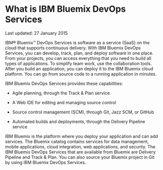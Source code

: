 # What is IBM Bluemix DevOps Services

Last updated: 27 January 2015

IBM&reg; Bluemix&trade; DevOps Services is software as a service (SaaS) on the cloud that supports continuous delivery. With IBM Bluemix DevOps Services, you can develop, track, plan, and deploy software in one place.
From your projects, you can access everything that you need to build all types of applications. To simplify team work, use the collaboration tools. After you build an application, you can deploy it to the IBM Bluemix cloud platform. You can go from source code to a running application in minutes. 

IBM Bluemix DevOps Services provides these capabilities:

* Agile planning, through the Track & Plan service 
<!-- <image of quick planner>  -->

* A Web IDE for editing and managing source control 
<!-- <image of web ide>  -->

* Source control management (SCM), through Git, Jazz SCM, or GitHub 
<!--<image of git? Command line> -->

* Automated builds and deployments, through the Delivery Pipeline service 
<!--<image of build and deploy page>  -->

IBM Bluemix is the platform where you deploy your application and can add services. The Bluemix catalog contains services for data management, mobile applications, cloud integration, web applications, and security.  The IBM Bluemix DevOps Services that are available from Bluemix are Delivery Pipeline and Track & Plan.  You can also source your Bluemix project in Git by using IBM Bluemix DevOps Services.